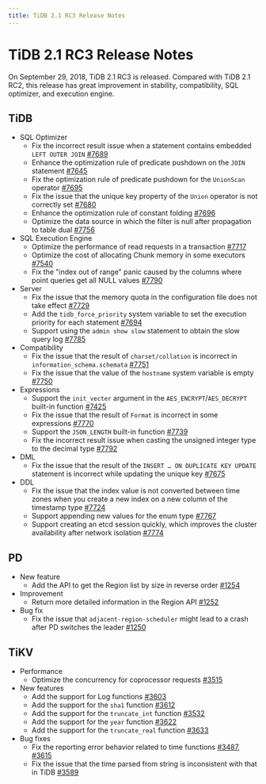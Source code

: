 ```yaml
---
title: TiDB 2.1 RC3 Release Notes
---
```


# TiDB 2.1 RC3 Release Notes

On September 29, 2018, TiDB 2.1 RC3 is released. Compared with TiDB 2.1 RC2, this release has great improvement in stability, compatibility, SQL optimizer, and execution engine.

## TiDB

+ SQL Optimizer
    - Fix the incorrect result issue when a statement contains embedded `LEFT OUTER JOIN` [#7689](https://github.com/pingcap/tidb/pull/7689)
    - Enhance the optimization rule of predicate pushdown on the `JOIN` statement [#7645](https://github.com/pingcap/tidb/pull/7645)
    - Fix the optimization rule of predicate pushdown for the `UnionScan` operator [#7695](https://github.com/pingcap/tidb/pull/7695)
    - Fix the issue that the unique key property of the `Union` operator is not correctly set [#7680](https://github.com/pingcap/tidb/pull/7680)
    - Enhance the optimization rule of constant folding [#7696](https://github.com/pingcap/tidb/pull/7696)
    - Optimize the data source in which the filter is null after propagation to table dual [#7756](https://github.com/pingcap/tidb/pull/7756)
+ SQL Execution Engine
    - Optimize the performance of read requests in a transaction [#7717](https://github.com/pingcap/tidb/pull/7717)
    - Optimize the cost of allocating Chunk memory in some executors [#7540](https://github.com/pingcap/tidb/pull/7540)
    - Fix the "index out of range" panic caused by the columns where point queries get all NULL values [#7790](https://github.com/pingcap/tidb/pull/7790)
+ Server
    - Fix the issue that the memory quota in the configuration file does not take effect [#7729](https://github.com/pingcap/tidb/pull/7729)
    - Add the `tidb_force_priority` system variable to set the execution priority for each statement [#7694](https://github.com/pingcap/tidb/pull/7694)
    - Support using the `admin show slow` statement to obtain the slow query log [#7785](https://github.com/pingcap/tidb/pull/7785)
+ Compatibility
    - Fix the issue that the result of `charset/collation` is incorrect in `information_schema.schemata` [#7751](https://github.com/pingcap/tidb/pull/7751)
    - Fix the issue that the value of the `hostname` system variable is empty [#7750](https://github.com/pingcap/tidb/pull/7750)
+ Expressions
    - Support the `init_vecter` argument in the `AES_ENCRYPT`/`AES_DECRYPT` built-in function [#7425](https://github.com/pingcap/tidb/pull/7425)
    - Fix the issue that the result of `Format` is incorrect in some expressions [#7770](https://github.com/pingcap/tidb/pull/7770)
    - Support the `JSON_LENGTH` built-in function [#7739](https://github.com/pingcap/tidb/pull/7739)
    - Fix the incorrect result issue when casting the unsigned integer type to the decimal type [#7792](https://github.com/pingcap/tidb/pull/7792)
+ DML
    - Fix the issue that the result of the `INSERT … ON DUPLICATE KEY UPDATE` statement is incorrect while updating the unique key [#7675](https://github.com/pingcap/tidb/pull/7675)
+ DDL
    - Fix the issue that the index value is not converted between time zones when you create a new index on a new column of the timestamp type [#7724](https://github.com/pingcap/tidb/pull/7724)
    - Support appending new values for the enum type [#7767](https://github.com/pingcap/tidb/pull/7767)
    - Support creating an etcd session quickly, which improves the cluster availability after network isolation [#7774](https://github.com/pingcap/tidb/pull/7774)

## PD

+ New feature
    - Add the API to get the Region list by size in reverse order [#1254](https://github.com/pingcap/pd/pull/1254)
+ Improvement
    - Return more detailed information in the Region API [#1252](https://github.com/pingcap/pd/pull/1252)
+ Bug fix
    - Fix the issue that `adjacent-region-scheduler` might lead to a crash after PD switches the leader [#1250](https://github.com/pingcap/pd/pull/1250)

## TiKV

+ Performance
    - Optimize the concurrency for coprocessor requests [#3515](https://github.com/tikv/tikv/pull/3515)
+ New features
    - Add the support for Log functions [#3603](https://github.com/tikv/tikv/pull/3603)
    - Add the support for the `sha1` function [#3612](https://github.com/tikv/tikv/pull/3612)
    - Add the support for the `truncate_int` function [#3532](https://github.com/tikv/tikv/pull/3532)
    - Add the support for the `year` function [#3622](https://github.com/tikv/tikv/pull/3622)
    - Add the support for the `truncate_real` function [#3633](https://github.com/tikv/tikv/pull/3633)
+ Bug fixes
    - Fix the reporting error behavior related to time functions [#3487](https://github.com/tikv/tikv/pull/3487), [#3615](https://github.com/tikv/tikv/pull/3615)
    - Fix the issue that the time parsed from string is inconsistent with that in TiDB [#3589](https://github.com/tikv/tikv/pull/3589)